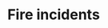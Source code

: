 ---
schema: default
title: Fire incidents
organization: Perth and Kinross Council
notes: >-
    By 2011 Intermediate Zones, sorted by accidental and non-accidental fires. Derived from statistics.gov.scot under the Open Government Licence v3.0
resources:
  - name: Fire incidents CSV
  - url: >-
      https://data.pkc.gov.uk/dataset/c2c06f56-668f-4b26-b49d-8370f0a16d85/resource/4c5e3768-380e-4673-a4d3-7a0a2330dc41/download/f71b5650-b357-4b49-b21e-44198834574d.csv
  - format: CSV
license: Open Government Licence 3.0 (United Kingdom)
category:

  - fire
  - public safety
maintainer: Perth and Kinross Council
maintainer_email: someone@example.com
---